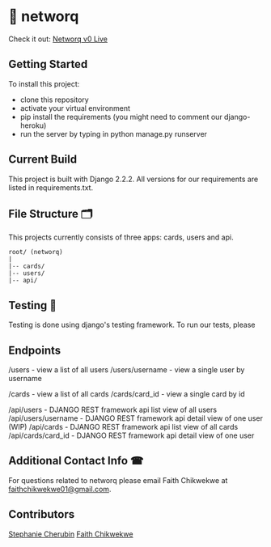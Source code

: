 

# 🤝 networq 
Check it out: [Networq v0 Live](http://networq.herokuapp.com/)

## Getting Started 
To install this project: 
- clone this repository
- activate your virtual environment
- pip install the requirements (you might need to comment our django-heroku)
- run the server by typing in python manage.py runserver

## Current Build
This project is built with Django 2.2.2. All versions for our requirements are listed in requirements.txt. 


## File Structure 🗂

This projects currently consists of three apps: cards, users and api. 
```
root/ (networq)
|
|-- cards/
|-- users/
|-- api/             

```

## Testing 📝
Testing is done using django's testing framework. To run our tests, please 

## Endpoints
/users - view a list of all users
/users/username - view a single user by username

/cards - view a list of all cards
/cards/card_id - view a single card by id

/api/users - DJANGO REST framework api list view of all users
/api/users/username - DJANGO REST framework api detail view of one user (WIP)
/api/cards - DJANGO REST framework api list view of all cards
/api/cards/card_id - DJANGO REST framework api detail view of one user 

## Additional Contact Info ☎

For questions related to networq please email Faith Chikwekwe at faithchikwekwe01@gmail.com. 

## Contributors

[Stephanie Cherubin](http://github.com/stephanieCherubin/)
[Faith Chikwekwe](http://github.com/fchikwekwe/)